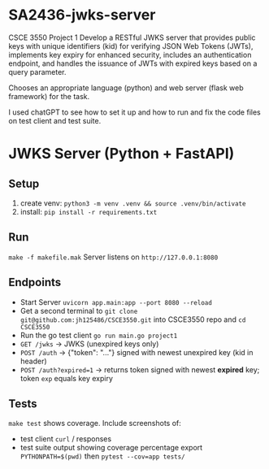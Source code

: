# SA2436-jwks-server
CSCE 3550 Project 1
Develop a RESTful JWKS server that provides public keys with unique identifiers (kid) for verifying JSON Web Tokens (JWTs), implements key expiry for enhanced security, includes an authentication endpoint, and handles the issuance of JWTs with expired keys based on a query parameter.

Chooses an appropriate language (python) and web server (flask web framework) for the task.

I used chatGPT to see how to set it up and how to run and fix the code files on test client and test suite.

# JWKS Server (Python + FastAPI)

## Setup
1. create venv: `python3 -m venv .venv && source .venv/bin/activate`
2. install: `pip install -r requirements.txt`

## Run
`make -f makefile.mak`
Server listens on `http://127.0.0.1:8080`

## Endpoints
- Start Server `uvicorn app.main:app --port 8080 --reload`
- Get a second terminal to `git clone git@github.com:jh125486/CSCE3550.git` into CSCE3550 repo and `cd CSCE3550`
- Run the go test client `go run main.go project1`
- `GET /jwks` -> JWKS (unexpired keys only)
- `POST /auth` -> {"token": "..."} signed with newest unexpired key (kid in header)
- `POST /auth?expired=1` -> returns token signed with newest **expired** key; token `exp` equals key expiry

## Tests
`make test` shows coverage. Include screenshots of:
- test client `curl` / responses
- test suite output showing coverage percentage export `PYTHONPATH=$(pwd)` then `pytest --cov=app tests/`
